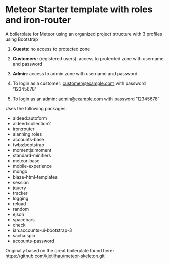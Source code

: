 # Meteor Starter template with roles and iron-router
A boilerplate for Meteor using an organized project structure with 3 profiles using Bootstrap

 1. **Guests**: no access to protected zone
 2. **Customers:** (registered
    users): access to protected zone with username and password
 3. **Admin**: access to admin zone with username and password

 1. To login as a customer: customer@example.com with password '12345678'
 2. To login as an admin: admin@example.com with password '12345678'


Uses the following packages:

 - aldeed:autoform
 - aldeed:collection2
 - iron:router
 - alanning:roles
 - accounts-base
 - twbs:bootstrap
 - momentjs:moment
 - standard-minifiers
 - meteor-base
 - mobile-experience
 - mongo
 - blaze-html-templates
 - session
 - jquery
 - tracker
 - logging
 - reload
 - random
 - ejson
 - spacebars
 - check
 - ian:accounts-ui-bootstrap-3
 - sacha:spin
 - accounts-password

Originally based on the great boilerplate found here: https://github.com/kjetilhau/meteor-skeleton.git

